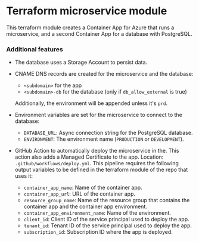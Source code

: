 # Terraform microservice module

This terraform module creates a Container App for Azure that runs a microservice,
and a second Container App for a database with PostgreSQL.

### Additional features

- The database uses a Storage Account to persist data.
- CNAME DNS records are created for the microservice and the database:

  - `<subdomain>` for the app
  - `<subdomain>-db` for the database (only if `db_allow_external` is true)

  Additionally, the environment will be appended unless it's `prd`.

- Environment variables are set for the microservice to connect to the database:

  - `DATABASE_URL`: Async connection string for the PostgreSQL database.
  - `ENVIRONMENT`: The environment name (`PRODUCTION` or `DEVELOPMENT`).

- GitHub Action to automatically deploy the microservice in the. This action also
  adds a Managed Certificate to the app. Location: `.github/workflows/deploy.yml`.
  This pipeline requires the following output variables to be defined in the terraform
  module of the repo that uses it:

  - `container_app_name`: Name of the container app.
  - `container_app_url`: URL of the container app.
  - `resource_group_name`: Name of the resource group that contains
    the container app and the container app environment.
  - `container_app_environment_name`: Name of the environment.
  - `client_id`: Client ID of the service principal used to deploy the app.
  - `tenant_id`: Tenant ID of the service principal used to deploy the app.
  - `subscription_id`: Subscription ID where the app is deployed.
